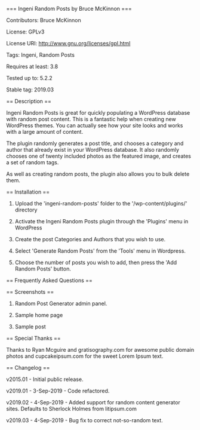 === Ingeni Random Posts by Bruce McKinnon ===

Contributors: Bruce McKinnon

License: GPLv3

License URI: http://www.gnu.org/licenses/gpl.html

Tags: Ingeni, Random Posts

Requires at least: 3.8

Tested up to: 5.2.2

Stable tag: 2019.03



== Description ==


Ingeni Random Posts is great for quickly populating a WordPress database with random post content. This is a fantastic help when creating new WordPress themes. You can actually see how your site looks and works with a large amount of content.


The plugin randomly generates a post title, and chooses a category and author that already exist in your WordPress database. It also randomly chooses one of twenty included photos as the featured image, and creates a set of random tags.


As well as creating random posts, the plugin also allows you to bulk delete them.


== Installation ==


1. Upload the 'ingeni-random-posts' folder to the '/wp-content/plugins/' directory

2. Activate the Ingeni Random Posts plugin through the 'Plugins' menu in WordPress

3. Create the post Categories and Authors that you wish to use.

4. Select 'Generate Random Posts' from the 'Tools' menu in Wordpress.

5. Choose the number of posts you wish to add, then press the 'Add Random Posts' button.


== Frequently Asked Questions ==



== Screenshots ==


1. Random Post Generator admin panel.

2. Sample home page

3. Sample post



== Special Thanks ==


Thanks to Ryan Mcguire and gratisography.com for awesome public domain photos and cupcakeipsum.com for the sweet Lorem Ipsum text.



== Changelog ==


v2015.01 - Initial public release.

v2019.01 - 3-Sep-2019 - Code refactored.

v2019.02 - 4-Sep-2019 - Added support for random content generator sites. Defaults to Sherlock Holmes from litipsum.com

v2019.03 - 4-Sep-2019 - Bug fix to correct not-so-random text.